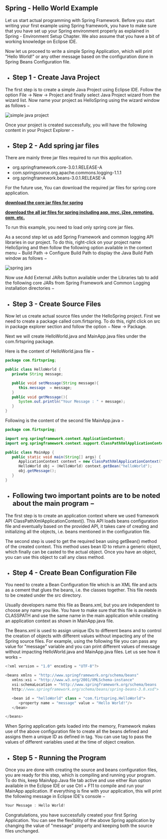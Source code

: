 ## Spring - Hello World Example

Let us start actual programming with Spring Framework. Before you start writing your first example using Spring framework, you have to make sure that you have set up your Spring environment properly as explained in Spring - Environment Setup Chapter. We also assume that you have a bit of working knowledge on Eclipse IDE.

Now let us proceed to write a simple Spring Application, which will print "Hello World!" or any other message based on the configuration done in Spring Beans Configuration file.

- Step 1 - Create Java Project
  ---
The first step is to create a simple Java Project using Eclipse IDE. Follow the option File → New → Project and finally select Java Project wizard from the wizard list. Now name your project as HelloSpring using the wizard window as follows −



![simple java project](https://github.com/rhushikesh2000/Spring_Framework_Tutorial/assets/124034778/1c1da444-a6f4-4eb7-b4e0-fbbdcf250823)


Once your project is created successfully, you will have the following content in your Project Explorer −

- Step 2 -  Add spring jar files
  ---
There are mainly three jar files required to run this application.

- org.springframework.core-3.0.1.RELEASE-A
- com.springsource.org.apache.commons.logging-1.1.1
- org.springframework.beans-3.0.1.RELEASE-A
  
For the future use, You can download the required jar files for spring core application.

[**download the core jar files for spring**](https://static.javatpoint.com/src/sp/spcorejars.zip)


[**download the all jar files for spring including aop, mvc, j2ee, remoting, oxm, etc.**](https://static.javatpoint.com/src/sp/springjars.zip)



To run this example, you need to load only spring core jar files.

As a second step let us add Spring Framework and common logging API libraries in our project. To do this, right-click on your project name HelloSpring and then follow the following option available in the context menu − Build Path → Configure Build Path to display the Java Build Path window as follows −



![spring jars](https://github.com/rhushikesh2000/Spring_Framework_Tutorial/assets/124034778/3e8ee684-1f92-4988-9a30-a5ccae7dd460)



Now use Add External JARs button available under the Libraries tab to add the following core JARs from Spring Framework and Common Logging installation directories −

- Step 3 - Create Source Files
  ---
Now let us create actual source files under the HelloSpring project. First we need to create a package called com.firtspring. To do this, right click on src in package explorer section and follow the option − New → Package.

Next we will create HelloWorld.java and MainApp.java files under the com.firtspring package.


Here is the content of HelloWorld.java file −
~~~java
package com.firtspring;

public class HelloWorld {
   private String message;

   public void setMessage(String message){
      this.message  = message;
   }
   public void getMessage(){
      System.out.println("Your Message : " + message);
   }
}
~~~
Following is the content of the second file MainApp.java −

~~~java
package com.firtspring;

import org.springframework.context.ApplicationContext;
import org.springframework.context.support.ClassPathXmlApplicationContext;

public class MainApp {
   public static void main(String[] args) {
      ApplicationContext context = new ClassPathXmlApplicationContext("Beans.xml");
      HelloWorld obj = (HelloWorld) context.getBean("helloWorld");
      obj.getMessage();
   }
}
~~~
- Following two important points are to be noted about the main program −
  ---

The first step is to create an application context where we used framework API ClassPathXmlApplicationContext(). This API loads beans configuration file and eventually based on the provided API, it takes care of creating and initializing all the objects, i.e. beans mentioned in the configuration file.

The second step is used to get the required bean using getBean() method of the created context. This method uses bean ID to return a generic object, which finally can be casted to the actual object. Once you have an object, you can use this object to call any class method.

- Step 4 - Create Bean Configuration File
  ---
You need to create a Bean Configuration file which is an XML file and acts as a cement that glues the beans, i.e. the classes together. This file needs to be created under the src directory.

Usually developers name this file as Beans.xml, but you are independent to choose any name you like. You have to make sure that this file is available in CLASSPATH and use the same name in the main application while creating an application context as shown in MainApp.java file.

The Beans.xml is used to assign unique IDs to different beans and to control the creation of objects with different values without impacting any of the Spring source files. For example, using the following file you can pass any value for "message" variable and you can print different values of message without impacting HelloWorld.java and MainApp.java files. Let us see how it works −
~~~java
<?xml version = "1.0" encoding = "UTF-8"?>

<beans xmlns = "http://www.springframework.org/schema/beans"
   xmlns:xsi = "http://www.w3.org/2001/XMLSchema-instance"
   xsi:schemaLocation = "http://www.springframework.org/schema/beans
   http://www.springframework.org/schema/beans/spring-beans-3.0.xsd">

   <bean id = "helloWorld" class = "com.firtspring.HelloWorld">
      <property name = "message" value = "Hello World!"/>
   </bean>

</beans>
~~~ 
When Spring application gets loaded into the memory, Framework makes use of the above configuration file to create all the beans defined and assigns them a unique ID as defined in <bean> tag. You can use <property> tag to pass the values of different variables used at the time of object creation.

- Step 5 - Running the Program
  ---
Once you are done with creating the source and beans configuration files, you are ready for this step, which is compiling and running your program. To do this, keep MainApp.Java file tab active and use either Run option available in the Eclipse IDE or use Ctrl + F11 to compile and run your MainApp application. If everything is fine with your application, this will print the following message in Eclipse IDE's console −
~~~java
Your Message : Hello World!
~~~
Congratulations, you have successfully created your first Spring Application. You can see the flexibility of the above Spring application by changing the value of "message" property and keeping both the source files unchanged.



